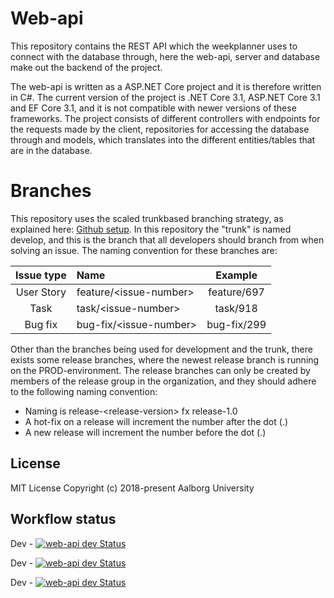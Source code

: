 # Web-api
This repository contains the REST API which the weekplanner uses to connect with the database through, here the web-api, server and database make out the backend of the project.

The web-api is written as a ASP.NET Core project and it is therefore written in C#. The current version of the project is .NET Core 3.1, ASP.NET Core 3.1 and EF Core 3.1, and it is not compatible with newer versions of these frameworks. The project consists of different controllers with endpoints for the requests made by the client, repositories for accessing the database through and models, which translates into the different entities/tables that are in the database.

# Branches
This repository uses the scaled trunkbased branching strategy, as explained here: [Github setup](https://github.com/aau-giraf/.github/blob/main/wiki/about/github.md). In this repository the "trunk" is named develop, and this is the branch that all developers should branch from when solving an issue. The naming convention for these branches are:

| Issue type | Name                   | Example     |
| :--------: | :--------------------- | :---------: |
| User Story | feature/\<issue-number\> | feature/697 |
| Task       | task/\<issue-number\>    | task/918    |
| Bug fix    | bug-fix/\<issue-number\> | bug-fix/299 |

Other than the branches being used for development and the trunk, there exists some release branches, where the newest release branch is running on the PROD-environment. The release branches can only be created by members of the release group in the organization, and they should adhere to the following naming convention:
- Naming is release-\<release-version\> fx release-1.0
- A hot-fix on a release will increment the number after the dot (.)
- A new release will increment the number before the dot (.)

## License

MIT License Copyright (c) 2018-present Aalborg University

## Workflow status

Dev - [![web-api dev Status](https://github.com/aau-giraf/web-api/workflows/Unit%20Test/badge.svg?branch=develop)](https://github.com/aau-giraf/web-api/actions)

Dev - [![web-api dev Status](https://github.com/aau-giraf/web-api/workflows/Integration%20Test/badge.svg?branch=develop)](https://github.com/aau-giraf/web-api/actions)

Dev - [![web-api dev Status](https://github.com/aau-giraf/web-api/workflows/Docker%20push/badge.svg?branch=develop)](https://github.com/aau-giraf/web-api/actions)
